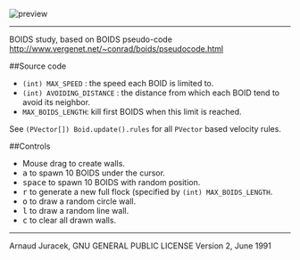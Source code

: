 ![preview](preview.gif?raw=true "preview")

---
BOIDS study, based on BOIDS pseudo-code http://www.vergenet.net/~conrad/boids/pseudocode.html

##Source code
+ `(int) MAX_SPEED` : the speed each BOID is limited to.
+ `(int) AVOIDING_DISTANCE` : the distance from which each BOID tend to avoid its neighbor.
+ `MAX_BOIDS_LENGTH`: kill first BOIDS when this limit is reached.

See `(PVector[]) Boid.update().rules` for all `PVector` based velocity rules.

##Controls

+ Mouse drag to create walls.
+ <kbd>a</kbd> to spawn 10 BOIDS under the cursor.
+ <kbd>space</kbd> to spawn 10 BOIDS with random position.
+ <kbd>r</kbd> to generate a new full flock (specified by `(int) MAX_BOIDS_LENGTH`.
+ <kbd>o</kbd> to draw a random circle wall.
+ <kbd>l</kbd> to draw a random line wall.
+ <kbd>c</kbd> to clear all drawn walls.

---
Arnaud Juracek, GNU GENERAL PUBLIC LICENSE Version 2, June 1991
